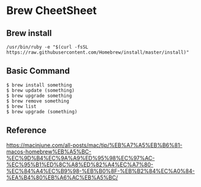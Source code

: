 # Brew CheetSheet

## Brew install
~~~
/usr/bin/ruby -e "$(curl -fsSL https://raw.githubusercontent.com/Homebrew/install/master/install)"
~~~

## Basic Command

``$ brew install something``  
``$ brew update (something)``  
``$ brew upgrade something``  
``$ brew remove something``  
``$ brew list ``  
``$ brew upgrade (something)``  
 


## Reference
<https://macinjune.com/all-posts/mac/tip/%EB%A7%A5%EB%B6%81-macos-homebrew%EB%A5%BC-%EC%9D%B4%EC%9A%A9%ED%95%98%EC%97%AC-%EC%95%B1%ED%8C%A8%ED%82%A4%EC%A7%80-%EC%84%A4%EC%B9%98-%EB%B0%8F-%EB%B2%84%EC%A0%84-%EA%B4%80%EB%A6%AC%EB%A5%BC/>
